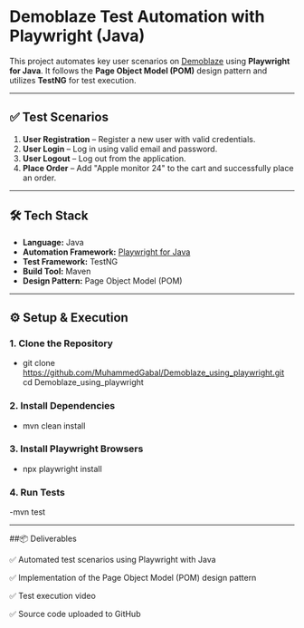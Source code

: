 # Demoblaze Test Automation with Playwright (Java)

This project automates key user scenarios on [Demoblaze](https://www.demoblaze.com/) using **Playwright for Java**. It follows the **Page Object Model (POM)** design pattern and utilizes **TestNG** for test execution.

---

## ✅ Test Scenarios

1. **User Registration** – Register a new user with valid credentials.
2. **User Login** – Log in using valid email and password.
3. **User Logout** – Log out from the application.
4. **Place Order** – Add "Apple monitor 24" to the cart and successfully place an order.

---

## 🛠 Tech Stack

- **Language:** Java
- **Automation Framework:** [Playwright for Java](https://playwright.dev/java/)
- **Test Framework:** TestNG
- **Build Tool:** Maven
- **Design Pattern:** Page Object Model (POM)

---

## ⚙️ Setup & Execution

### 1. Clone the Repository
- git clone https://github.com/MuhammedGabal/Demoblaze_using_playwright.git
cd Demoblaze_using_playwright


### 2. Install Dependencies

- mvn clean install

### 3. Install Playwright Browsers

- npx playwright install

### 4. Run Tests

-mvn test

---

##📦 Deliverables

✅ Automated test scenarios using Playwright with Java

✅ Implementation of the Page Object Model (POM) design pattern

✅ Test execution video

✅ Source code uploaded to GitHub



